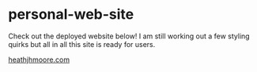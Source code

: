 # personal-web-site

Check out the deployed website below! I am still working out a few styling quirks but all in all this site is ready for users.

[heathjhmoore.com](http://www.heathjhmoore.com)
